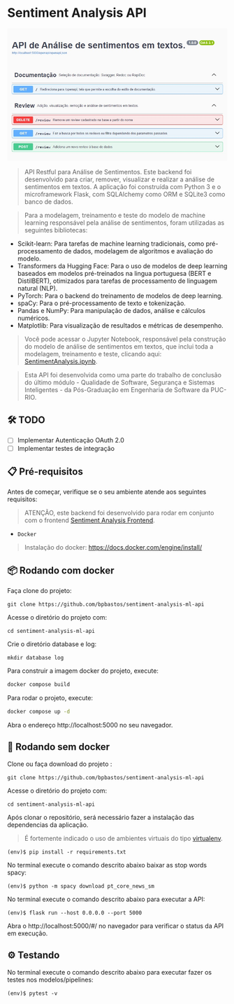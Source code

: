 # Sentiment Analysis API 

<img src="screenshot/swagger.jpg" alt="Swagger">

> API Restful para Análise de Sentimentos. Este backend foi desenvolvido para criar, remover, visualizar e realizar a análise de sentimentos em textos. A aplicação foi construída com Python 3 e o microframework Flask, com SQLAlchemy como ORM e SQLite3 como banco de dados.

> Para a modelagem, treinamento e teste do modelo de machine learning responsável pela análise de sentimentos, foram utilizadas as seguintes bibliotecas:

* Scikit-learn: Para tarefas de machine learning tradicionais, como pré-processamento de dados, modelagem de algoritmos e avaliação do modelo.
* Transformers da Hugging Face: Para o uso de modelos de deep learning baseados em modelos pré-treinados na lingua portuguesa (BERT e DistilBERT), otimizados para tarefas de processamento de linguagem natural (NLP).
* PyTorch: Para o backend do treinamento de modelos de deep learning.
* spaCy: Para o pré-processamento de texto e tokenização.
* Pandas e NumPy: Para manipulação de dados, análise e cálculos numéricos.
* Matplotlib: Para visualização de resultados e métricas de desempenho.

> Você pode acessar o Jupyter Notebook, responsável pela construção do modelo de análise de sentimentos em textos, que inclui toda a modelagem, treinamento e teste, clicando aqui: [SentimentAnalysis.ipynb](https://github.com/bpbastos/sentiment-analysis-ml-api/blob/main/machine-learning/notebooks/SentimentAnalysis.ipynb).

> Esta API foi desenvolvida como uma parte do trabalho de conclusão do último módulo - Qualidade de Software, Segurança e Sistemas Inteligentes - da Pós-Graduação em Engenharia de Software da PUC-RIO. 

## 🛠️ TODO

- [ ] Implementar Autenticação OAuth 2.0
- [ ] Implementar testes de integração

## 📋 Pré-requisitos

Antes de começar, verifique se o seu ambiente atende aos seguintes requisitos:

> ATENÇÃO, este backend foi desenvolvido para rodar em conjunto com o frontend [Sentiment Analysis Frontend](https://github.com/bpbastos/sentiment-analysis-frontend). 

* `Docker`

> Instalação do docker: https://docs.docker.com/engine/install/

## 📦 Rodando com docker

Faça clone do projeto:
```
git clone https://github.com/bpbastos/sentiment-analysis-ml-api
```

Acesse o diretório do projeto com:
```
cd sentiment-analysis-ml-api
```

Crie o diretório database e log:
```
mkdir database log
```

Para construir a imagem docker do projeto, execute:
```sh
docker compose build
```

Para rodar o projeto, execute:
```sh
docker compose up -d
```

Abra o endereço http://localhost:5000 no seu navegador.

## 🚀 Rodando sem docker 

Clone ou faça download do projeto :
```
git clone https://github.com/bpbastos/sentiment-analysis-ml-api
```

Acesse o diretório do projeto com:
```
cd sentiment-analysis-ml-api
```

Após clonar o repositório, será necessário fazer a instalação das dependencias da aplicação.
> É fortemente indicado o uso de ambientes virtuais do tipo [virtualenv](https://virtualenv.pypa.io/en/latest/installation.html).

```
(env)$ pip install -r requirements.txt
```

No terminal execute o comando descrito abaixo baixar as stop words spacy:

```
(env)$ python -m spacy download pt_core_news_sm
```


No terminal execute o comando descrito abaixo para executar a API:

```
(env)$ flask run --host 0.0.0.0 --port 5000

```
Abra o http://localhost:5000/#/ no navegador para verificar o status da API em execução.

## ⚙️ Testando

No terminal execute o comando descrito abaixo para executar fazer os testes nos modelos/pipelines:

```
(env)$ pytest -v
```




